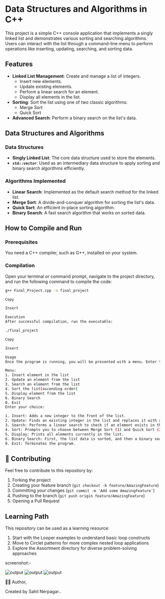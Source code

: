 # Data Structures and Algorithms in C++

This project is a simple C++ console application that implements a singly linked list and demonstrates various sorting and searching algorithms. Users can interact with the list through a command-line menu to perform operations like inserting, updating, searching, and sorting data.

## Features

- **Linked List Management**: Create and manage a list of integers.
  - Insert new elements.
  - Update existing elements.
  - Perform a linear search for an element.
  - Display all elements in the list.
- **Sorting**: Sort the list using one of two classic algorithms:
  - Merge Sort
  - Quick Sort
- **Advanced Search**: Perform a binary search on the list's data.

## Data Structures and Algorithms

### Data Structures

- **Singly Linked List**: The core data structure used to store the elements.
- **`std::vector`**: Used as an intermediary data structure to apply sorting and binary search algorithms efficiently.

### Algorithms Implemented

- **Linear Search**: Implemented as the default search method for the linked list.
- **Merge Sort**: A divide-and-conquer algorithm for sorting the list's data.
- **Quick Sort**: An efficient in-place sorting algorithm.
- **Binary Search**: A fast search algorithm that works on sorted data.

## How to Compile and Run

### Prerequisites

You need a C++ compiler, such as G++, installed on your system.

### Compilation

Open your terminal or command prompt, navigate to the project directory, and run the following command to compile the code:

```sh
g++ Final_Project.cpp -o final_project

Copy

Insert

Execution
After successful compilation, run the executable:

./final_project

Copy

Insert

Usage
Once the program is running, you will be presented with a menu. Enter the number corresponding to the desired action.

Menu:
1. Insert element in the list
2. Update an element from the list
3. Search an element from the list
4. Sort the list(ascending order)
5. Display element from the list
6. Binary Search
0. Exit
Enter your choice:

1. Insert: Adds a new integer to the front of the list.
2. Update: Finds an existing integer in the list and replaces it with a new value.
3. Search: Performs a linear search to check if an element exists in the list.
4. Sort: Prompts you to choose between Merge Sort (1) and Quick Sort (2) to sort the entire list in ascending order.
5. Display: Prints all elements currently in the list.
6. Binary Search: First, the list data is sorted, and then a binary search is performed to find a given element.
0. Exit: Terminates the program.
```

## 🤝 Contributing

Feel free to contribute to this repository by:

1. Forking the project
2. Creating your feature branch (`git checkout -b feature/AmazingFeature`)
3. Committing your changes (`git commit -m 'Add some AmazingFeature'`)
4. Pushing to the branch (`git push origin feature/AmazingFeature`)
5. Opening a Pull Request

## Learning Path

This repository can be used as a learning resource:

1.  Start with the Looper examples to understand basic loop constructs
2.  Move to Circlet patterns for more complex nested loop applications
3.  Explore the Assortment directory for diverse problem-solving approaches


screenshot:-

![output](s1.jpeg) ![output](s2.jpeg) ![output](s3.jpeg)



👨‍💻 Author,

Created by Sahil Nerpagar..

